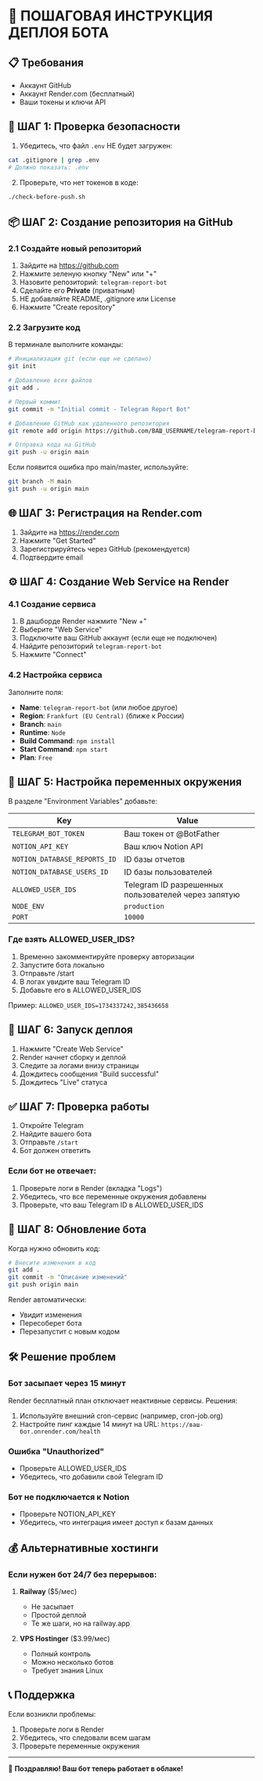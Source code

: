 # 🚀 ПОШАГОВАЯ ИНСТРУКЦИЯ ДЕПЛОЯ БОТА

## 📋 Требования
- Аккаунт GitHub
- Аккаунт Render.com (бесплатный)
- Ваши токены и ключи API

## 🔐 ШАГ 1: Проверка безопасности

1. Убедитесь, что файл `.env` НЕ будет загружен:
```bash
cat .gitignore | grep .env
# Должно показать: .env
```

2. Проверьте, что нет токенов в коде:
```bash
./check-before-push.sh
```

## 📦 ШАГ 2: Создание репозитория на GitHub

### 2.1 Создайте новый репозиторий
1. Зайдите на https://github.com
2. Нажмите зеленую кнопку "New" или "+"
3. Назовите репозиторий: `telegram-report-bot`
4. Сделайте его **Private** (приватным)
5. НЕ добавляйте README, .gitignore или License
6. Нажмите "Create repository"

### 2.2 Загрузите код
В терминале выполните команды:

```bash
# Инициализация git (если еще не сделано)
git init

# Добавление всех файлов
git add .

# Первый коммит
git commit -m "Initial commit - Telegram Report Bot"

# Добавление GitHub как удаленного репозитория
git remote add origin https://github.com/ВАШ_USERNAME/telegram-report-bot.git

# Отправка кода на GitHub
git push -u origin main
```

Если появится ошибка про main/master, используйте:
```bash
git branch -M main
git push -u origin main
```

## 🌐 ШАГ 3: Регистрация на Render.com

1. Зайдите на https://render.com
2. Нажмите "Get Started"
3. Зарегистрируйтесь через GitHub (рекомендуется)
4. Подтвердите email

## ⚙️ ШАГ 4: Создание Web Service на Render

### 4.1 Создание сервиса
1. В дашборде Render нажмите "New +"
2. Выберите "Web Service"
3. Подключите ваш GitHub аккаунт (если еще не подключен)
4. Найдите репозиторий `telegram-report-bot`
5. Нажмите "Connect"

### 4.2 Настройка сервиса
Заполните поля:

- **Name**: `telegram-report-bot` (или любое другое)
- **Region**: `Frankfurt (EU Central)` (ближе к России)
- **Branch**: `main`
- **Runtime**: `Node`
- **Build Command**: `npm install`
- **Start Command**: `npm start`
- **Plan**: `Free`

## 🔑 ШАГ 5: Настройка переменных окружения

В разделе "Environment Variables" добавьте:

| Key | Value |
|-----|-------|
| `TELEGRAM_BOT_TOKEN` | Ваш токен от @BotFather |
| `NOTION_API_KEY` | Ваш ключ Notion API |
| `NOTION_DATABASE_REPORTS_ID` | ID базы отчетов |
| `NOTION_DATABASE_USERS_ID` | ID базы пользователей |
| `ALLOWED_USER_IDS` | Telegram ID разрешенных пользователей через запятую |
| `NODE_ENV` | `production` |
| `PORT` | `10000` |

### Где взять ALLOWED_USER_IDS?
1. Временно закомментируйте проверку авторизации
2. Запустите бота локально
3. Отправьте /start
4. В логах увидите ваш Telegram ID
5. Добавьте его в ALLOWED_USER_IDS

Пример: `ALLOWED_USER_IDS=1734337242,385436658`

## 🚀 ШАГ 6: Запуск деплоя

1. Нажмите "Create Web Service"
2. Render начнет сборку и деплой
3. Следите за логами внизу страницы
4. Дождитесь сообщения "Build successful"
5. Дождитесь "Live" статуса

## ✅ ШАГ 7: Проверка работы

1. Откройте Telegram
2. Найдите вашего бота
3. Отправьте `/start`
4. Бот должен ответить

### Если бот не отвечает:
1. Проверьте логи в Render (вкладка "Logs")
2. Убедитесь, что все переменные окружения добавлены
3. Проверьте, что ваш Telegram ID в ALLOWED_USER_IDS

## 🔄 ШАГ 8: Обновление бота

Когда нужно обновить код:

```bash
# Внесите изменения в код
git add .
git commit -m "Описание изменений"
git push origin main
```

Render автоматически:
- Увидит изменения
- Пересоберет бота
- Перезапустит с новым кодом

## 🛠️ Решение проблем

### Бот засыпает через 15 минут
Render бесплатный план отключает неактивные сервисы. Решения:
1. Используйте внешний cron-сервис (например, cron-job.org)
2. Настройте пинг каждые 14 минут на URL: `https://ваш-бот.onrender.com/health`

### Ошибка "Unauthorized"
- Проверьте ALLOWED_USER_IDS
- Убедитесь, что добавили свой Telegram ID

### Бот не подключается к Notion
- Проверьте NOTION_API_KEY
- Убедитесь, что интеграция имеет доступ к базам данных

## 💰 Альтернативные хостинги

### Если нужен бот 24/7 без перерывов:

1. **Railway** ($5/мес)
   - Не засыпает
   - Простой деплой
   - Те же шаги, но на railway.app

2. **VPS Hostinger** ($3.99/мес)
   - Полный контроль
   - Можно несколько ботов
   - Требует знания Linux

## 📞 Поддержка

Если возникли проблемы:
1. Проверьте логи в Render
2. Убедитесь, что следовали всем шагам
3. Проверьте переменные окружения

---

🎉 **Поздравляю! Ваш бот теперь работает в облаке!**